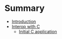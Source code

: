 # Summary

- [Introduction](index.md)
- [Interop with C](c-intro.md)
  - [Initial C application](c/initial.md)

[//]: # (  - [Calling a Rust function from C]&#40;./chapter_01-02.md&#41;)
[//]: # (  - [Passing data to and from Rust]&#40;./chapter_01-03.md&#41;)
[//]: # (  - [Using cbindgen]&#40;./chapter_01-04.md&#41;)
[//]: # (  - [Shared structs and enums]&#40;./chapter_01-05.md&#41;)
[//]: # (  - [Sending callbacks from C]&#40;./chapter_01-06.md&#41;)
[//]: # (  - [Returning Rust-allocated data]&#40;./chapter_01-07.md&#41;)
[//]: # (  - [Exposing C functions to Rust]&#40;./chapter_01-08.md&#41;)
[//]: # (  - [Holding on to C-allocated data]&#40;./chapter_01-09.md&#41;)
[//]: # (- [Interop with C++]&#40;./chapter_02.md&#41;)

[//]: # (- [Interop with Objective-C]&#40;./chapter_02.md&#41;)
[//]: # (- [Interop with Swift]&#40;./chapter_02.md&#41;)
[//]: # (- [Interop with Kotlin]&#40;./chapter_02.md&#41;)
